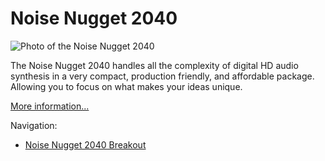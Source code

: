 # Noise Nugget 2040

![Photo of the Noise Nugget 2040]()

The Noise Nugget 2040 handles all the complexity of digital HD audio synthesis
in a very compact, production friendly, and affordable package. Allowing you to
focus on what makes your ideas unique.

[More information...](https://weenoisemakers.com/noise-nugget-2040/)

Navigation:

 - [Noise Nugget 2040 Breakout](breakout/)
